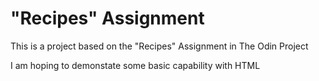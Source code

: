 # "Recipes" Assignment
This is a project based on the "Recipes" Assignment in The Odin Project

I am hoping to demonstate some basic capability with HTML
